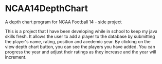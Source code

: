NCAA14DepthChart
================

A depth chart program for NCAA Football 14 - side project

This is a project that I have been developing while in school to keep my java skills fresh. It allows the user to add a player to the database by submitting the player's name, rating, position and acedemic year. By clicking on the view depth chart button, you can see the players you have added. You can progress the year and adjust their ratings as they increase and the year will increment. 
